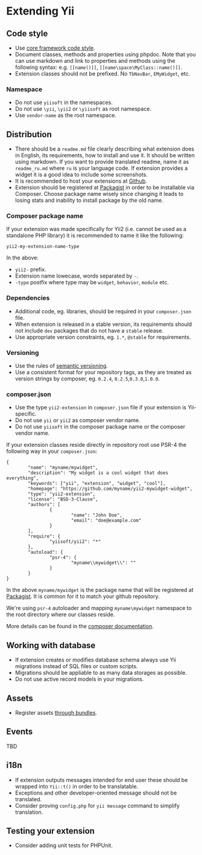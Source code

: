 Extending Yii
=============

Code style
----------

- Use [core framework code style](https://github.com/yiisoft/yii2/wiki/Core-framework-code-style).
- Document classes, methods and properties using phpdoc. Note that you can use markdown and link to properties and methods
  using the following syntax: e.g. `[[name()]]`, `[[name\space\MyClass::name()]]`.
- Extension classes should not be prefixed. No `TbNavBar`, `EMyWidget`, etc.

### Namespace

- Do not use `yiisoft` in the namespaces.
- Do not use `\yii`, `\yii2` or `\yiisoft` as root namespace.
- Use `vendor-name` as the root namespace.

Distribution
------------

- There should be a `readme.md` file clearly describing what extension does in English, its requirements, how to install
  and use it. It should be written using markdown. If you want to provide translated readme, name it as `readme_ru.md`
  where `ru` is your language code. If extension provides a widget it is a good idea to include some screenshots.
- It is recommended to host your extensions at [Github](github.com).
- Extension should be registered at [Packagist](https://packagist.org) in order to be installable via Composer.
  Choose package name wisely since changing it leads to losing stats and inability to install package by the old name.

### Composer package name

If your extension was made specifically for Yii2 (i.e. cannot be used as a standalone PHP library) it is recommended to
name it like the following:

```
yii2-my-extension-name-type
```

In the above:

- `yii2-` prefix.
- Extension name lowecase, words separated by `-`.
- `-type` postfix where type may be `widget`, `behavior`, `module` etc.

### Dependencies

- Additional code, eg. libraries, should be required in your `composer.json` file.
- When extension is released in a stable version, its requirements should not include `dev` packages that do not
  have a `stable` release.
- Use appropriate version constraints, eg. `1.*`, `@stable` for requirements.

### Versioning

- Use the rules of [semantic versioning](http://semver.org).
- Use a consistent format for your repository tags, as they are treated as version strings by composer, eg. `0.2.4`,
  `0.2.5`,`0.3.0`,`1.0.0`.

### composer.json

- Use the type `yii2-extension` in `composer.json` file if your extension is Yii-specific.
- Do not use `yii` or `yii2` as composer vendor name.
- Do not use `yiisoft` in the composer package name or the composer vendor name.

If your extension classes reside directly in repository root use PSR-4 the following way in your `composer.json`:

```
{
        "name": "myname/mywidget",
        "description": "My widget is a cool widget that does everything",
        "keywords": ["yii", "extension", "widget", "cool"],
        "homepage": "https://github.com/myname/yii2-mywidget-widget",
        "type": "yii2-extension",
        "license": "BSD-3-Clause",
        "authors": [
                {
                        "name": "John Doe",
                        "email": "doe@example.com"
                }
        ],
        "require": {
                "yiisoft/yii2": "*"
        },
        "autoload": {
                "psr-4": {
                        "myname\\mywidget\\": ""
                }
        }
}
```

In the above `myname/mywidget` is the package name that will be registered
at [Packagist](https://packagist.org). It is common for it to match your github repository.

We're using `psr-4` autoloader and mapping `myname\mywidget` namespace to the root directory where our classes reside.

More details can be found in the [composer documentation](http://getcomposer.org/doc/04-schema.md#autoload).

Working with database
---------------------

- If extension creates or modifies database schema always use Yii migrations instead of SQL files or custom scripts.
- Migrations should be appliable to as many data storages as possible.
- Do not use active record models in your migrations.

Assets
------

- Register assets [through bundles](assets.md).

Events
------

TBD

i18n
----

- If extension outputs messages intended for end user these should be wrapped into `Yii::t()` in order to be translatable.
- Exceptions and other developer-oriented message should not be translated.
- Consider proving `config.php` for `yii message` command to simplify translation.

Testing your extension
----------------------

- Consider adding unit tests for PHPUnit.
